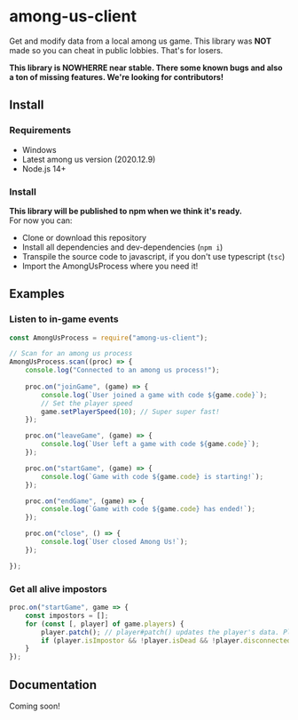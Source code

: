 # among-us-client

Get and modify data from a local among us game. This library was **NOT** made so you can cheat in public lobbies. That's for losers. 

**This library is NOWHERRE near stable. There some known bugs and also a ton of missing features. We're looking for contributors!**

## Install

### Requirements

- Windows
- Latest among us version (2020.12.9)
- Node.js 14+

### Install

**This library will be published to npm when we think it's ready.**  
For now you can:
- Clone or download this repository
- Install all dependencies and dev-dependencies (`npm i`) 
- Transpile the source code to javascript, if you don't use typescript (`tsc`)
- Import the AmongUsProcess where you need it!

## Examples

### Listen to in-game events

```js
const AmongUsProcess = require("among-us-client");

// Scan for an among us process
AmongUsProcess.scan((proc) => {
    console.log("Connected to an among us process!");
    
    proc.on("joinGame", (game) => {
        console.log(`User joined a game with code ${game.code}`);
        // Set the player speed 
        game.setPlayerSpeed(10); // Super super fast!
    });

    proc.on("leaveGame", (game) => {
        console.log(`User left a game with code ${game.code}`);
    });

    proc.on("startGame", (game) => {
        console.log(`Game with code ${game.code} is starting!`);
    });

    proc.on("endGame", (game) => {
        console.log(`Game with code ${game.code} has ended!`);
    });

    proc.on("close", () => {
        console.log(`User closed Among Us!`);
    });

});

```

### Get all alive impostors

```js
proc.on("startGame", game => {
    const impostors = [];
    for (const [, player] of game.players) {
        player.patch(); // player#patch() updates the player's data. Player data doesn't automatically get updated!
        if (player.isImpostor && !player.isDead && !player.disconnected) impostors.push(player);
    }
});
```

## Documentation

Coming soon!
